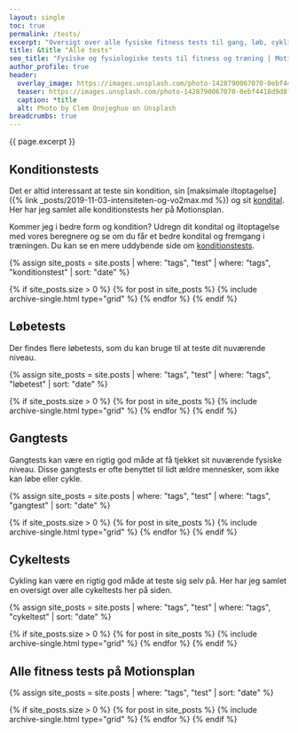 ```yaml
---
layout: single
toc: true
permalink: /tests/
excerpt: "Oversigt over alle fysiske fitness tests til gang, løb, cykling, styrketræning, balance, smidighed og roning og træning"
title: &title "Alle tests"
seo_title: "Fysiske og fysiologiske tests til fitness og træning | Motionsplan"
author_profile: true
header:
  overlay_image: https://images.unsplash.com/photo-1428790067070-0ebf4418d9d8?ixid=MnwxMjA3fDB8MHxwaG90by1wYWdlfHx8fGVufDB8fHx8&ixlib=rb-1.2.1&auto=format&fit=crop&height=630&w=1200&q=10
  teaser: https://images.unsplash.com/photo-1428790067070-0ebf4418d9d8?ixid=MnwxMjA3fDB8MHxwaG90by1wYWdlfHx8fGVufDB8fHx8&ixlib=rb-1.2.1&auto=format&fit=crop&height=300&w=400&q=10
  caption: *title
  alt: Photo by Clem Onojeghuo on Unsplash
breadcrumbs: true
---
```


{{ page.excerpt }}

## Konditionstests

Det er altid interessant at teste sin kondition, sin [maksimale iltoptagelse]({% link _posts/2019-11-03-intensiteten-og-vo2max.md %}) og sit [kondital](/kondital/). Her har jeg samlet alle konditionstests her på Motionsplan.

Kommer jeg i bedre form og kondition? Udregn dit kondital og iltoptagelse med vores beregnere og se om du får et bedre kondital og fremgang i træningen. Du kan se en mere uddybende side om [konditionstests](/test-kondition-konditest-kondital/).

{% assign site_posts = site.posts | where: "tags", "test" | where: "tags", "konditionstest" | sort: "date" %}

<div class="feature__wrapper">

{% if site_posts.size > 0 %}
  {% for post in site_posts %}
    {% include archive-single.html type="grid" %}
  {% endfor %}
{% endif %}

</div>

## Løbetests

Der findes flere løbetests, som du kan bruge til at teste dit nuværende niveau.

{% assign site_posts = site.posts | where: "tags", "test" | where: "tags", "løbetest" | sort: "date" %}

<div class="feature__wrapper">

{% if site_posts.size > 0 %}
  {% for post in site_posts %}
    {% include archive-single.html type="grid" %}
  {% endfor %}
{% endif %}

</div>

## Gangtests

Gangtests kan være en rigtig god måde at få tjekket sit nuværende fysiske niveau. Disse gangtests er ofte benyttet til lidt ældre mennesker, som ikke kan løbe eller cykle.

{% assign site_posts = site.posts | where: "tags", "test" | where: "tags", "gangtest" | sort: "date" %}

<div class="feature__wrapper">

{% if site_posts.size > 0 %}
  {% for post in site_posts %}
    {% include archive-single.html type="grid" %}
  {% endfor %}
{% endif %}

</div>

## Cykeltests

Cykling kan være en rigtig god måde at teste sig selv på. Her har jeg samlet en oversigt over alle cykeltests her på siden.

{% assign site_posts = site.posts | where: "tags", "test" | where: "tags", "cykeltest" | sort: "date" %}

<div class="feature__wrapper">

{% if site_posts.size > 0 %}
  {% for post in site_posts %}
    {% include archive-single.html type="grid" %}
  {% endfor %}
{% endif %}

</div>

## Alle fitness tests på Motionsplan

{% assign site_posts = site.posts | where: "tags", "test" | sort: "date" %}

<div class="feature__wrapper">

{% if site_posts.size > 0 %}
  {% for post in site_posts %}
    {% include archive-single.html type="grid" %}
  {% endfor %}
{% endif %}

</div>
